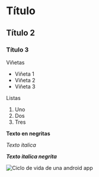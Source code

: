 # Título
## Título 2
### Título 3

Viñetas

* Viñeta 1
* Viñeta 2
* Viñeta 3

Listas

1. Uno
2. Dos
3. Tres

**Texto en negritas**

_Texto italica_

***Texto italica negrita***

![Ciclo de vida de una android app](https://media.geeksforgeeks.org/wp-content/uploads/20210303165235/ActivityLifecycleinAndroid-601x660.jpg)

